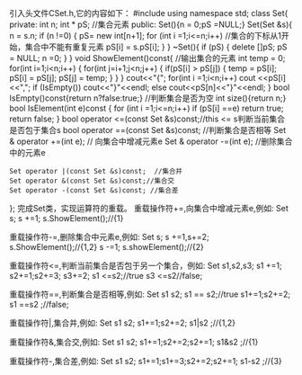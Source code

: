 引入头文件CSet.h,它的内容如下：
#include <iostream>
using namespace std;
class Set{
private:
	int n;
	int * pS; //集合元素
public:
	Set(){n = 0;pS =NULL;}
	Set(Set &s){
		n = s.n;
		if (n !=0)
		{
			pS= new  int[n+1];
			for (int i =1;i<=n;i++) //集合的下标从1开始，集合中不能有重复元素
				pS[i] = s.pS[i];
		}
	}
	~Set(){
		if (pS)
		{
			delete []pS;
			pS = NULL;
			n =0;
		}
	}
		void ShowElement()const{ //输出集合的元素
		int temp = 0;
		for(int i=1;i<n;i++) 
		{
			for(int j=i+1;j<n;j++) 
			{
				if(pS[i] > pS[j]) 
				{
					temp = pS[i];
					pS[i] = pS[j];
					pS[j] = temp;
				}
			}
		}
		cout<<"{";
		for(int i =1;i<n;i++)
			cout <<pS[i]<<",";
		if (IsEmpty())
			cout<<"}"<<endl;
		else cout<<pS[n]<<"}"<<endl;
	}
	bool IsEmpty()const{return n?false:true;} //判断集合是否为空
	int size(){return n;}
	bool IsElement(int e)const {
		for (int i =1;i<=n;i++)
			if (pS[i] ==e)
			return true;
		return  false;
	}
	bool operator <=(const Set &s)const;//this <= s判断当前集合是否包于集合s
	bool operator ==(const Set &s)const; //判断集合是否相等
	Set & operator +=(int e);    // 向集合中增减元素e
	Set & operator -=(int e);    //删除集合中的元素e

	Set operator |(const Set &s)const;  //集合并
	Set operator &(const Set &s)const;//集合交
	Set operator -(const Set &s)const; //集合差
};
完成Set类，实现运算符的重载。
重载操作符+=,向集合中增减元素e,例如:
Set s;
s +=1;
s.ShowElement();//{1}

重载操作符-=,删除集合中元素e,例如:
Set s;
s +=1,s+=2;
s.ShowElement();//{1,2}
s -=1;
s.showElement();//{2}

重载操作符<=,判断当前集合是否包于另一个集合，例如:
Set s1,s2,s3;
s1 +=1; s2+=1;s2+=3; s3+=2;
s1 <=s2;//true
s3 <=s2//false;

重载操作符==,判断集合是否相等,例如:
Set s1 s2;
s1 == s2;//true
s1+=1;s2+=2;
s1 ==s2 ;//false;

重载操作符|,集合并,例如:
Set s1 s2;
s1+=1;s2+=2;
s1|s2 ;//{1,2}

重载操作符&,集合交,例如:
Set s1 s2;
s1+=1;s2+=2;s2+=1;
s1&s2 ;//{1}

重载操作符-,集合差,例如:
Set s1 s2;
s1+=1;s1+=3;s2+=2;s2+=1;
s1-s2 ;//{3}